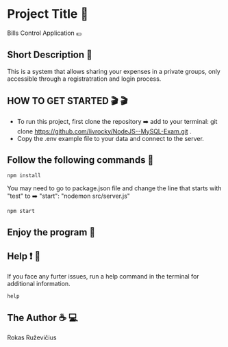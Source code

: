 # Project Title :milky_way:

Bills Control Application :euro:

## Short Description :scroll:

This is a system that allows sharing your expenses in a private groups, only accessible through a registratration and login process.

## HOW TO GET STARTED  :clapper: :clapper:
- To run this project, first clone the repository :arrow_right: add to your terminal: git clone https://github.com/livrocky/NodeJS--MySQL-Exam.git .
- Copy the .env example file to your data and connect to the server.

## Follow the following commands :rocket:

```
npm install
```

You may need to go to package.json file and change the line that starts with "test" to :arrow_right: "start": "nodemon src/server.js"

```
npm start
```
## Enjoy the program :checkered_flag:

## Help :exclamation: :bell:

If you face any furter issues, run a help command in the terminal for additional information.

```
help
```


## The Author :coffee:  :computer:
Rokas Ruževičius


